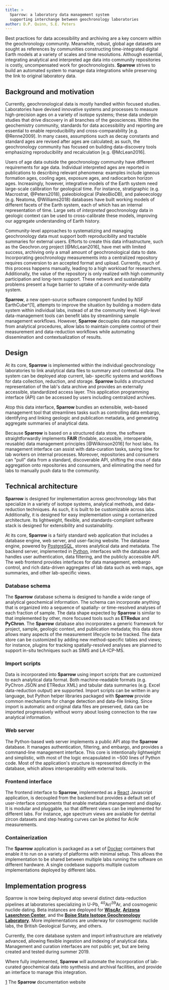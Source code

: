 ```yaml
---
title: >
  Sparrow: a laboratory data management system
  supporting interchange between geochronology laboratories
author: D.P. Quinn, S.E. Peters
---
```


Best practices for data accessibility and archiving are a key concern within
the geochronology community. Meanwhile, robust, global age datasets are sought
as references by communities constructing time-integrated digital Earth models
at a variety of scales and time resolutions. Although essential, integrating
analytical and interpreted age data into community repositories is costly,
uncompensated work for geochronologists. **Sparrow** strives to build an
automated system to manage data integrations while preserving the link to
original laboratory data.

## Background and motivation

Currently, geochronological data is mostly handled within focused studies.
Laboratories have devised innovative systems and processes to measure
high-precision ages on a variety of isotope systems; these data underpin
studies that drive discovery in all branches of the geosciences. Within the
geochemistry community, standards for data accessibility and reporting are
essential to enable reproducibility and cross-comparability [e.g. @Renne2009].
In many cases, assumptions such as decay constants and standard ages are
revised after ages are calculated; as such, the geochronology community has
focused on building data-discovery tools emphasizing reproducibility and
recalculation [e.g. @McLean2016].

Users of age data outside the geochronology community have different
requirements for age data. Individual interpreted ages are reported
in publications to describing relevant phenomena: examples include igneous
formation ages, cooling ages, exposure ages, and radiocarbon horizon ages.
Increasingly, however, integrative models of the Earth system need large-scale
calibration for geological time. For instance, stratigraphic (e.g.
Macrostrat, @Peters2018), paleobiological (PaleoBioDB), and
paleoecology (e.g. Neatoma, @Williams2018) databases have built working models
of different facets of the Earth system, each of which has an internal
representation of time. Large sets of *interpreted* geochronology data in
geologic context can be used to cross-calibrate these models, improving our
aggregate understanding of Earth history.

Community-level approaches to systematizing and managing geochronology data
must support both reproducibility and tractable summaries for external users.
Efforts to create this data infrastructure, such as the Geochron.org project
[@McLean2016], have met with limited success, archiving only a small amount
of geochronological data to date. Incorporating geochronology measurements into
a centralized repository requires conversion to an accepted format and upload.
Currently, much of this process happens manually, leading to a high workload
for researchers. Additionally, the value of the repository is only realized
with high community participation and long-term support.
These network and sustainability problems present a huge barrier to uptake
of a community-wide data system.

**Sparrow**, a new open-source software component funded by NSF EarthCube^[1],
attempts to improve the situation by building a modern data system
within individual labs, instead of at the community level. High-level data-management
tools can benefit labs by streamlining sample management workflows. However,
**Sparrow** decouples data management from analytical procedures, allow labs to
maintain complete control of their measurement and data-reduction workflows
while automating dissemination and contextualization of results.

## Design

At its core, **Sparrow** is implemented within the individual
geochronology laboratories to link analytical data files to summary and contextual data.
The system can be deployed atop current, lab-
specific systems and workflows for data collection, reduction, and storage.
**Sparrow** builds a structured representation of the lab's data archive
and provides an externally accessible, standardized access layer.
This application programming interface (API) can be accessed by users including
centralized archives.

Atop this data interface, **Sparrow** bundles an extensible, web-based
management tool that streamlines tasks such as controlling data embargo,
identifying and linking geologic and publication metadata, and generating
aggregate summaries of analytical data.

Because **Sparrow** is based on a structured data store, the software straightforwardly
implements **FAIR** (findable, accessible, interoperable, reusable) data management
principles [@Wilkinson2016] for host labs. Its management interface can assist with
data-curation tasks, saving time for lab workers on internal processes. Moreover,
repositories and consumers can "pull" data from a standard, discoverable API,
shifting the onus of data aggregation onto repositories and consumers, and
eliminating the need for labs to manually push data to the community.

## Technical architecture

**Sparrow** is designed for implementation across geochronology labs that
specialize in a variety of isotope systems, analytical methods, and
data-reduction techniques. As such, it is built to be customizable across labs.
Additionally, it is designed for easy implementation using a containerized
architecture. Its lightweight, flexible, and standards-compliant software stack
is designed for extensibility and sustainability.

At its core, **Sparrow** is a fairly standard web application that includes a
database engine, web server, and user-facing website.
The database engine, powered by [PostgreSQL](https://postgresql.org), stores
analytical data and metadata.
The backend server, implemented in [Python](https://www.python.org), interfaces
with the database and handles
user authentication, data filtering, and the publicly accessible API. The
web frontend provides interfaces for data management, embargo control,
and rich data-driven aggregates of lab data such as web maps, age summaries,
and other lab-specific views.

### Database schema

The **Sparrow** database schema is designed to handle a wide range of
analytical geochemical information. The schema can incorporate anything that is
organized into a sequence of spatially- or time-resolved analyses of each
fraction of sample. The data shape expected by **Sparrow** is similar to that
implemented by other, more focused tools such as **ETRedux** and **PyChron**.
The **Sparrow** database also incorporates a generic framework
for project, sample, geologic context, and
publication metadata; this data store allows many aspects of the measurement
lifecycle to be tracked. The data store can be customized by adding new
method-specific tables and views; for instance, plugins for tracking
spatially-resolved analyses are planned to support in-situ techniques such as
SIMS and LA-ICP-MS.

### Import scripts

Data is incorporated into **Sparrow** using import scripts that are customized
to each analytical data format. Both machine-readable formats (e.g. PyChron
JSON and ETRedux XML) and tabular data summaries (e.g. Excel data-reduction
output) are supported. Import scripts can be written in any language, but
Python helper libraries packaged with **Sparrow** provide common mechanisms for
change detection and data-file linking. Since import is automatic and original
data files are preserved, data can be imported progressively without worry
about losing connection to the raw analytical information.

### Web server

The Python-based web server implements a public API atop the **Sparrow** database.
It manages authentication, filtering, and embargo, and provides
a command-line management interface. This core is intentionally lightweight
and simplistic, with most of the logic encapsulated in ~500 lines of Python code.
Most of the application's structure is represented directly in the database,
which allows interoperability with external tools.

### Frontend interface

The frontend interface to **Sparrow**, implemented as
a [React](https://reactjs.org) Javascript application, is decoupled from the
backend but provides a default set of user-interface components that enable
metadata management and display. It is modular and pluggable, so that different
views can be implemented for different labs. For instance, age spectrum views
are available for detrital zircon datasets and step heating curves can be
plotted for Ar/Ar measurements.

### Containerization

The **Sparrow** application is packaged as a set of [Docker](https://docker.com)
containers that enable it to run on a variety of platforms with minimal setup.
This allows the implementation to be shared between multiple labs running the
software on different hardware. A single codebase supports
multiple custom implementations deployed by different labs.

## Implementation progress

Sparrow is now being deployed atop several distinct data-reduction pipelines
at laboratories specializing in U-Pb, $^{40}$Ar/$^{39}$Ar, and cosmogenic nuclide dating.
Beta instances are deployed for [**WiscAr**](https://sparrow-data.org/labs/wiscar),
[**Arizona Laserchron Center**](http://upbtoolbox.com), and the
[**Boise State Isotope Geochronology Laboratory**](http://sparrow.boisestate.edu).
More implementations are underway for cosmogenic nuclide labs, the British Geological
Survey, and others.

Currently, the core database system and import infrastructure are relatively
advanced, allowing flexible ingestion and indexing of analytical data. Management and
curation interfaces are not public yet, but are being created and tested
during summer 2019.

Where fully implemented, **Sparrow** will automate the incorporation of lab-curated
geochemical data into synthesis and archival facilities, and provide an interface
to manage this integration.

[1](https://sparrow-data.org) The **Sparrow** documentation website
